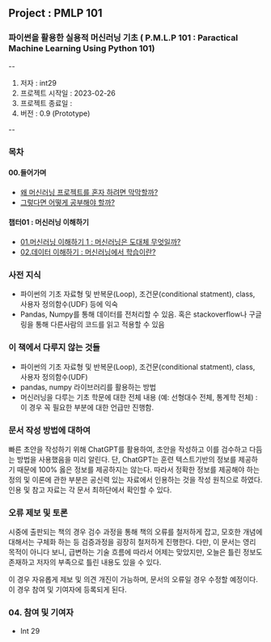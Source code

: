 ## Project : PMLP 101
### 파이썬을 활용한 실용적 머신러닝 기초 ( P.M.L.P 101 : Paractical Machine Learning Using Python 101)

--
1. 저자 : int29
2. 프로젝트 시작일 : 2023-02-26
3. 프로젝트 종료일 : 
4. 버전 : 0.9 (Prototype)

--


### 목차

#### 00.들어가며 <br>
- [왜 머신러닝 프로젝트를 혼자 하려면 막막할까? ]() <br>
- [그렇다면 어떻게 공부해야 할까? ]() <br>

#### 챕터01 : 머신러닝 이해하기 <br>
- [01.머신러닝 이해하기 1 : 머신러닝은 도대체 무엇일까?]() <br>
- [02.데이터 이해하기 : 머신러닝에서 학습이란? ]() <br>

### 사전 지식
* 파이썬의 기초 자료형 및 반복문(Loop), 조건문(conditional statment), class, 사용자 정의함수(UDF) 등에 익숙
* Pandas, Numpy를 통해 데이터를 전처리할 수 있음. 혹은 stackoverflow나 구글링을 통해 다른사람의 코드를 읽고 적용할 수 있음

### 이 책에서 다루지 않는 것들
* 파이썬의 기초 자료형 및 반복문(Loop), 조건문(conditional statment), class, 사용자 정의함수(UDF)
* pandas, numpy 라이브러리를 활용하는 방법 
*  머신러닝을 다루는 기초 학문에 대한 전체 내용 (예: 선형대수 전체, 통계학 전체) : 이 경우 꼭 필요한 부분에 대한 언급만 진행함.


### 문서 작성 방법에 대하여
빠른 초안을 작성하기 위해 ChatGPT를 활용하여, 초안을 작성하고 이를 검수하고 다듬는 방법을 사용했음을 미리 알린다.
단, ChatGPT는 훈련 텍스트기반의 정보를 제공하기 때문에 100% 옳은 정보를 제공하지는 않는다. 따라서 정확한 정보를 제공해야 하는 정의 및 이론에 관한 부분은 공신력 있는 자료에서 인용하는 것을 작성 원칙으로 하였다. 인용 및 참고 자료는 각 문서 최하단에서 확인할 수 있다.

### 오류 제보 및 토론

시중에 출판되는 책의 경우 검수 과정을 통해 책의 오류를 철저하게 잡고, 모호한 개념에 대해서는 구체화 하는 등 검증과정을 굉장히 철저하게 진행한다. 다만, 이 문서는 영리 목적이 아니다 보니, 급변하는 기술 흐름에 따라서 어제는 맞았지만, 오늘은 틀린 정보도 존재하고 저자의 부족으로 틀린 내용도 있을 수 있다. 

이 경우 자유롭게 제보 및 의견 개진이 가능하며, 문서의 오류일 경우 수정할 예정이다. 이 경우 참여 및 기여자에 등록되게 된다.

### 04. 참여 및 기여자

* Int 29